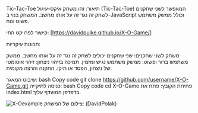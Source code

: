 Tic-Tac-Toe
תיאור:
זהו משחק איקס-עיגול (Tic-Tac-Toe) המאפשר לשני שחקנים לשחק זה נגד זה על אותו מחשב. המשחק בנוי ב-JavaScript וכולל ממשק משתמש פשוט ונוח.

קישור לפרויקט החי:
[https://davidpulke.github.io/X-O-Game/]

תכונות עיקריות:

משחק לשני שחקנים: שני שחקנים יכולים לשחק זה נגד זה על אותו מחשב.
ממשק משתמש ברור ופשוט: ממשק משתמש נגיש ומזמין.
תמיכה בזיהוי ניצחון: זיהוי אוטומטי של ניצחון, הפסד או תיקו.
התקנה והרצה מקומית:

שיבוט המאגר:
bash
Copy code
git clone https://github.com/username/X-O-Game.git
כניסה לתיקייה:
bash
Copy code
cd X-O-Game
פתיחת הקובץ: פתח את index.html בדפדפן המועדף עליך.

![X-Oexample](https://github.com/user-attachments/assets/eb51db00-eaaa-48e2-ba3d-6e52e11cd5ee)
צילום של המשחק: (DavidPolak)
